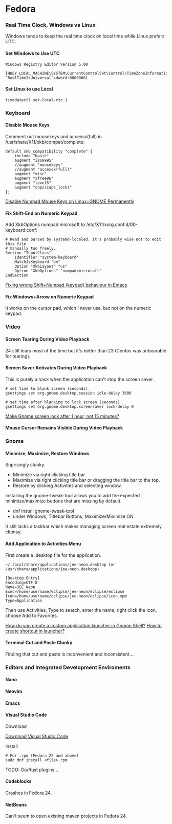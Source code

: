 

# Fedora

### Real Time Clock, Windows vs Linux

Windows tends to keep the real time clock on local time while Linux prefers UTC.

#### Set Windows to Use UTC

    Windows Registry Editor Version 5.00

    [HKEY_LOCAL_MACHINE\SYSTEM\CurrentControlSet\Control\TimeZoneInformation]
    “RealTimeIsUniversal”=dword:00000001

#### Set Linux to use Local

    timedatectl set-local-rtc 1

### Keyboard

#### Disable Mouse Keys

Comment out mousekeys and accessx(full) in /usr/share/X11/xkb/compat/complete:

    default xkb_compatibility "complete" {
        include "basic"
        augment "iso9995"
        //augment "mousekeys"
        //augment "accessx(full)"
        augment "misc"
        augment "xfree86"
        augment "level5"
        augment "caps(caps_lock)"
    };

[Disable Numpad Mouse Keys on Linux+GNOME Permanently](http://www.mysolutions.it/disable-numpad-mouse-keys-linux-gnome-permanently/)

#### Fix Shift-End on Numeric Keypad

Add XkbOptions numpad:microsoft to /etc/X11/xorg.conf.d/00-keyboard.conf:

    # Read and parsed by systemd-localed. It's probably wise not to edit this file
    # manually too freely.
    Section "InputClass"
        Identifier "system-keyboard"
        MatchIsKeyboard "on"
        Option "XkbLayout" "us"
        Option "XkbOptions" "numpad:microsoft" 
    EndSection

	
[Fixing wrong Shift+Numpad (keypad) behaviour in Emacs](http://www.linux-pages.com/2013/06/fix-wrongshift-numpad-keypad-behaviour-in-emacs/)

#### Fix Windows+Arrow on Numeric Keypad

It works on the cursor pad, which I never use, but not on the numeric keypad.

### Video

#### Screen Tearing During Video Playback

24 still tears most of the time but it's better than 23 (Centos was unbearable for tearing).

#### Screen Saver Activates During Video Playback

This is purely a hack when the application can't stop the screen saver.

    # set time to blank screen (seconds)
    gsettings set org.gnome.desktop.session idle-delay 3600

    # set time after blanking to lock screen (seconds)
    gsettings set org.gnome.desktop.screensaver lock-delay 0

[Make Gnome screen lock after 1 hour, not 15 minutes?](http://superuser.com/questions/727120/make-gnome-screen-lock-after-1-hour-not-15-minutes)

#### Mouse Cursor Remains Visible During Video Playback

### Gnome

#### Minimize, Maximize, Restore Windows

Suprisingly clunky. 

* Minimize via right clicking title bar.
* Maximize via right clicking title bar or dragging the title bar to the top.
* Restore by clicking Activities and selecting window.

Installing the gnome-tweak-tool allows you to add the expected minimize/maximize buttons that are missing by default.

* dnf install gnome-tweak-tool
* under Windows, Titlebar Buttons, Maximize/Minimize ON

It still lacks a taskbar which makes managing screen real estate extremely clumsy.


#### Add Application to Activities Menu

First create a .desktop file for the application.

    ~/.local/share/applications/jee-neon.desktop (or /usr/share/applications/jee-neon.desktop)

    [Desktop Entry]
    Encoding=UTF-8
    Name=JEE Neon
    Exec=/home/username/eclipse/jee-neon/eclipse/eclipse
    Icon=/home/username/eclipse/jee-neon/eclipse/icon.xpm
    Type=Application
    
Then use Activities, Type to search, enter the name, right click the icon, choose Add to Favorites.

[How do you create a custom application launcher in Gnome Shell?](http://askubuntu.com/questions/112186/how-do-you-create-a-custom-application-launcher-in-gnome-shell)
[How to create shortcut in launcher?](https://ask.fedoraproject.org/en/question/30272/how-to-create-shortcut-in-launcher/)

#### Terminal Cut and Paste Clunky

Finding that cut and paste is inconvenient and inconsistent....

### Editors and Integrated Development Enviroments

#### Nano

#### Neovim

#### Emacs

#### Visual Studio Code

Download

[Download Visual Studio Code](https://code.visualstudio.com/Download)

Install

    # For .rpm (Fedora 22 and above)
    sudo dnf install <file>.rpm

TODO: Go/Rust plugins...

#### Codeblocks

Crashes in Fedora 24.

#### NetBeans

Can't seem to open existing maven projects in Fedora 24.  